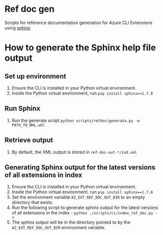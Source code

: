 # Ref doc gen #

Scripts for reference documentation generation for Azure CLI Extensions using [sphinx](http://www.sphinx-doc.org/en/master/)

# How to generate the Sphinx help file output #

## Set up environment ##

1. Ensure the CLI is installed in your Python virtual environment.
2. Inside the Python virtual environment, run `pip install sphinx==1.7.0`

## Run Sphinx ##

1. Run the generate script `python scripts/refdoc/generate.py -e PATH_TO_WHL.whl`

## Retrieve output ##

1. By default, the XML output is stored in `ref-doc-out-*/ind.xml`

## Generating Sphinx output for the latest versions of all extensions in index ##

1. Ensure the CLI is installed in your Python virtual environment.
2. Inside the Python virtual environment, run `pip install sphinx==1.7.0`
3. Set the environment variable `AZ_EXT_REF_DOC_OUT_DIR` to an empty directory that exists.
4. Run the following script to generate sphinx output for the latest versions of all extensions in the index - `python ./scripts/ci/index_ref_doc.py -v`
5. The sphinx output will be in the directory pointed to by the `AZ_EXT_REF_DOC_OUT_DIR` environment variable.